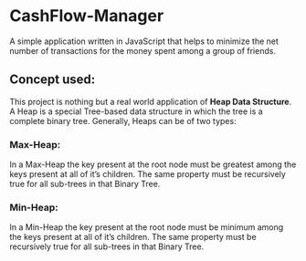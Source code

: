 # CashFlow-Manager </br>
A simple application written in JavaScript that helps to minimize the net number of transactions for the money spent among a group of friends. </br>
## Concept used:
This project is nothing but a real world application of <b>Heap Data Structure</b>. </br>
A Heap is a special Tree-based data structure in which the tree is a complete binary tree. Generally, Heaps can be of two types:</br>
### Max-Heap: 
In a Max-Heap the key present at the root node must be greatest among the keys present at all of it’s children. The same property must be recursively true for all sub-trees in that Binary Tree.
### Min-Heap: 
In a Min-Heap the key present at the root node must be minimum among the keys present at all of it’s children. The same property must be recursively true for all sub-trees in that Binary Tree.
